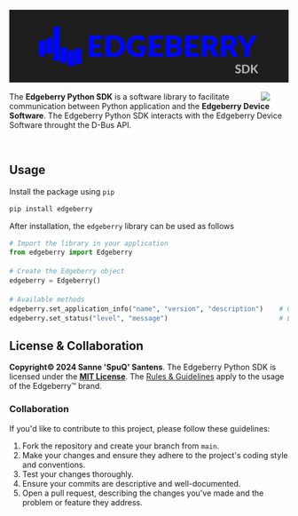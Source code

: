 ![Edgeberry Banner](https://raw.githubusercontent.com/Edgeberry/.github/main/brand/Edgeberry_banner_SDK.png)

<img src="https://s3.dualstack.us-east-2.amazonaws.com/pythondotorg-assets/media/community/logos/python-logo-only.png" align="right" width="10%"/>

The **Edgeberry Python SDK** is a software library to facilitate communication between Python application and the **Edgeberry Device Software**. The Edgeberry Python SDK interacts with the Edgeberry Device Software throught the D-Bus API.

<br clear="right"/>

## Usage
Install the package using `pip`
```bash
pip install edgeberry
```
After installation, the `edgeberry` library can be used as follows
```python
# Import the library in your application
from edgeberry import Edgeberry

# Create the Edgeberry object
edgeberry = Edgeberry()

# Available methods
edgeberry.set_application_info("name", "version", "description")    # Called when the program (re)starts
edgeberry.set_status("level", "message")                            # Level can be ok|warning|error|critical
```

## License & Collaboration
**Copyright© 2024 Sanne 'SpuQ' Santens**. The Edgeberry Python SDK is licensed under the **[MIT License](LICENSE.txt)**. The [Rules & Guidelines](https://github.com/Edgeberry/.github/blob/main/brand/Edgeberry_Trademark_Rules_and_Guidelines.md) apply to the usage of the Edgeberry™ brand.

### Collaboration

If you'd like to contribute to this project, please follow these guidelines:
1. Fork the repository and create your branch from `main`.
2. Make your changes and ensure they adhere to the project's coding style and conventions.
3. Test your changes thoroughly.
4. Ensure your commits are descriptive and well-documented.
5. Open a pull request, describing the changes you've made and the problem or feature they address.